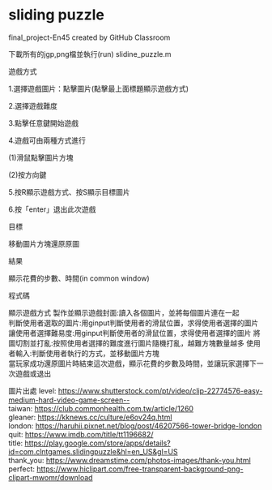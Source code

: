 # sliding puzzle
final_project-En45 created by GitHub Classroom

下載所有的jgp,png檔並執行(run) slidine_puzzle.m

遊戲方式

1.選擇遊戲圖片：點擊圖片(點擊最上面標題顯示遊戲方式)

2.選擇遊戲難度

3.點擊任意鍵開始遊戲

4.遊戲可由兩種方式進行

(1)滑鼠點擊圖片方塊

(2)按方向鍵

5.按R顯示遊戲方式、按S顯示目標圖片

6.按「enter」退出此次遊戲


目標

移動圖片方塊還原原圖

結果

顯示花費的步數、時間(in common window)


程式碼

顯示遊戲方式
製作並顯示遊戲封面:讀入各個圖片，並將每個圖片連在一起  
判斷使用者選取的圖片:用ginput判斷使用者的滑鼠位置，求得使用者選擇的圖片
讓使用者選擇難易度:用ginput判斷使用者的滑鼠位置，求得使用者選擇的圖片
將圖切割並打亂:按照使用者選擇的難度進行圖片隨機打亂，越難方塊數量越多
使用者輸入:判斷使用者執行的方式，並移動圖片方塊   
當玩家成功還原圖片時結束這次遊戲，顯示花費的步數及時間，並讓玩家選擇下一次遊戲或退出


圖片出處
level: https://www.shutterstock.com/pt/video/clip-22774576-easy-medium-hard-video-game-screen--    
taiwan: https://club.commonhealth.com.tw/article/1260       
gleaner: https://kknews.cc/culture/e6ov24q.html       
london: https://haruhii.pixnet.net/blog/post/46207566-tower-bridge-london      
quit: https://www.imdb.com/title/tt1196682/      
title: https://play.google.com/store/apps/details?id=com.clntgames.slidingpuzzle&hl=en_US&gl=US  
thank_you: https://www.dreamstime.com/photos-images/thank-you.html      
perfect: https://www.hiclipart.com/free-transparent-background-png-clipart-mwomr/download
 

